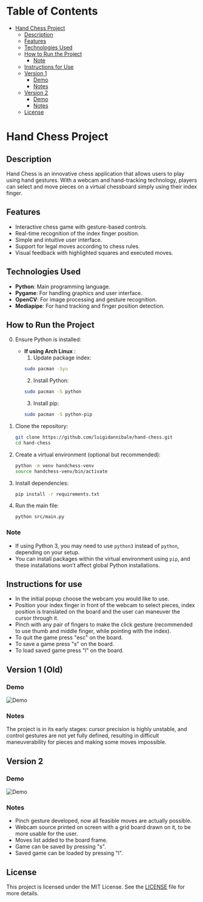 # Table of Contents

- [Hand Chess Project](#hand-chess-project)
    - [Description](#description)
	- [Features](#features)
    - [Technologies Used](#technologies-used)
    - [How to Run the Project](#how-to-run-the-project)
        - [Note](#note)
    - [Instructions for Use](#instructions-for-use)
    - [Version 1](#version-1)
		- [Demo](#version-1-demo)
		- [Notes](#version-1-notes)
	- [Version 2](#version-2)
		- [Demo](#version-2-demo)
		- [Notes](#version-2-notes)
    - [License](#license)

# Hand Chess Project

## Description
Hand Chess is an innovative chess application that allows users to play  using hand gestures. With a webcam and hand-tracking technology, players can select and move pieces on a virtual chessboard simply using their index finger.


## Features
- Interactive chess game with gesture-based controls. 
- Real-time recognition of the index finger position.
- Simple and intuitive user interface.
- Support for legal moves according to chess rules.
- Visual feedback with highlighted squares and executed moves.


## Technologies Used
- **Python**: Main programming language.
- **Pygame**: For handling graphics and user interface.
- **OpenCV**: For image processing and gesture recognition.
- **Mediapipe**: For hand tracking and finger position detection.

## How to Run the Project

0. Ensure Python is installed:
	-  **If using Arch Linux** :
	   1. Update package index:
		```bash
		sudo pacman -Syu
		```
	   2. Install Python:
		```bash
		sudo pacman -S python
		```
	   3. Install pip:
		```bash
		sudo pacman -S python-pip
		```

1. Clone the repository:
	```bash
	git clone https://github.com/luigidannibale/hand-chess.git
	cd hand-chess
	```

2. Create a virtual environment (optional but recommended):
	``` bash
	python -m venv handchess-venv
	source handchess-venv/bin/activate
   ```
3. Install dependencies:
	``` bash
	pip install -r requirements.txt
	``` 
4. Run the main file:
	```bash
  	python src/main.py
	```

### Note

- If using Python 3, you may need to use `python3` instead of `python`, depending on your setup.
- You can install packages within the virtual environment using `pip`, and these installations won’t affect global Python installations.

## Instructions for use
- In the initial popup choose the webcam you would like to use.
- Position your index finger in front of the webcam to select pieces, index position is translated on the board and the user can maneuver the cursor through it.
- Pinch with any pair of fingers to make the click gesture (recommended to use thumb and middle finger, while pointing with the index).
- To quit the game press "esc" on the board.
- To save a game press "s" on the board.
- To load saved game press "l" on the board.

## Version 1 (Old)
<a id="version-1-demo"></a>
### Demo 
![Demo](img/Demo-v1.gif)
<a id="version-1-notes"></a>
### Notes
The project is in its early stages: cursor precision is highly unstable, and control gestures are not yet fully defined, resulting in difficult maneuverability for pieces and making some moves impossible.

## Version 2
<a id="version-2-demo"></a>
### Demo
![Demo](img/Demo-v2.gif)

<a id="version-2-notes"></a>
### Notes
- Pinch gesture developed, now all feasible moves are actually possible.
- Webcam source printed on screen with a grid board drawn on it, to be more usable for the user.
- Moves list added to the board frame.
- Game can be saved by pressing "s".
- Saved game can be loaded by pressing "l".

## License
This project is licensed under the MIT License. See the [LICENSE](LICENSE) file for more details.
